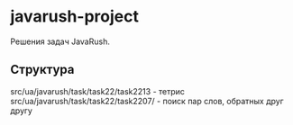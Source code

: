 # javarush-project

Решения задач JavaRush.

## Структура
src/ua/javarush/task/task22/task2213 - тетрис
src/ua/javarush/task/task22/task2207/ - поиск пар слов, обратных друг другу